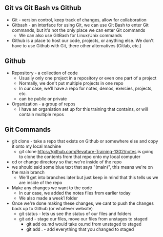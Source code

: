 ## Git vs Git Bash vs Github
- Git - version control, keep track of changes, allow for collaboration
- Gitbash - an interface for using Git, we can use Git Bash to enter Git commands, but it's not the only place we can enter Git commands
    - We can also use GitBash for Linux/Unix commands
- Github is a place to host our code, projects, or anything else. We don't have to use Github with Git, there other alternatives (Gitlab, etc.)

## Github
- Repository - a collection of code
    - Usually only one project in a repository or even one part of a project
    - Normally, we don't put multiple projects in one repo
    - In our case, we'll have a repo for notes, demos, exercies, projects, etc.
    - can be public or private
- Organization - a group of repos
    - I have an organiation set up for this training that contains, or will contain multiple repos

## Git Commands
- git clone - take a repo that exists on Github or somewhere else and copy it onto my local machine
    - git clone https://github.com/Revature-Training-1302/notes is going to clone the contents from that repo onto my local computer
- cd or change directory so that we're inside of the repo
- we should said some blue text that says "(main)", this means we're on the main branch
    - We'll get into branches later but just keep in mind that this tells us we are inside of the repo
- Make any changes we want to the code
    - In our case, we added the notes files from earlier today
    - We also made a week1 folder
- Once we're done making these changes, we cant to push the changes back up to Github (or whatever website)
    - git status - lets us see the status of our files and folders
    - git add - stage our files, move our files from unstages to staged
        - git add os.md would take os.md from unstaged to staged
        - git add . - add everything that you changed to staged

